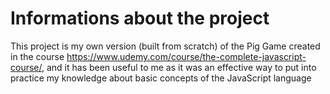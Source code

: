 # Informations about the project 

This project is my own version (built from scratch) of the Pig Game created in the course https://www.udemy.com/course/the-complete-javascript-course/, and it has been useful to me as it was an effective way to put into practice my knowledge about basic concepts of the JavaScript language 
